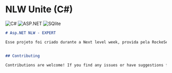 # NLW Unite (C#)

![C#](https://img.shields.io/badge/C%23-%23239120.svg?style=for-the-badge&logo=c-sharp&logoColor=white)
![ASP.NET](https://img.shields.io/badge/ASP.NET-%235C2D91.svg?style=for-the-badge&logo=.net&logoColor=white)
![SQlite](https://img.shields.io/badge/sqlite-%23316192.svg?style=for-the-badge&logo=sqlite&logoColor=white)

```markdown
# Asp.NET NLW - EXPERT

Esse projeto foi criado durante a Next level week, provida pela RockeSeat.


## Contributing

Contributions are welcome! If you find any issues or have suggestions for improvements, please open an issue or submit a pull request to the repository.